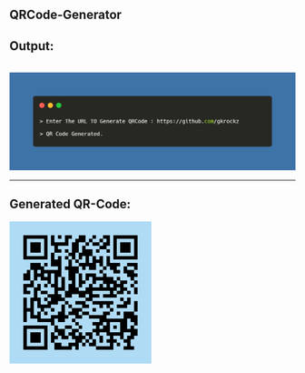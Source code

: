 ## QRCode-Generator

## Output:                                                              
<br>            
<img src="Output.png" alt="Sample-Output">

---

##  Generated QR-Code:
<img src="QRCode.jpg" height=250px alt="QR">

